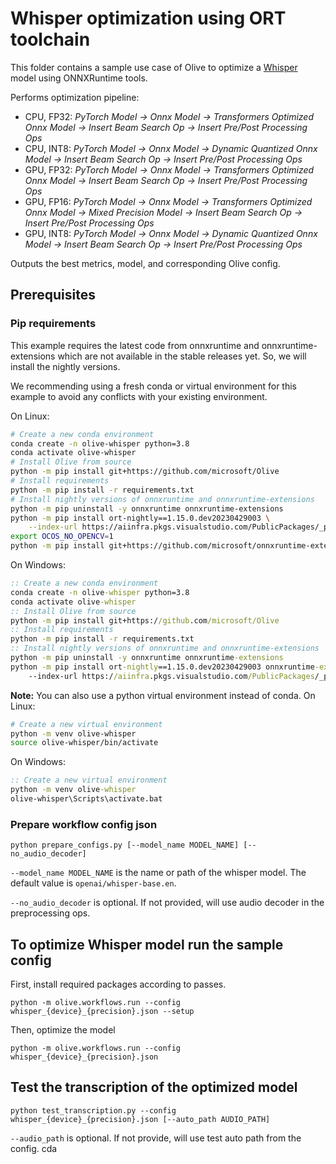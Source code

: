 # Whisper optimization using ORT toolchain
This folder contains a sample use case of Olive to optimize a [Whisper](https://huggingface.co/openai/whisper-base) model using ONNXRuntime tools.

Performs optimization pipeline:
- CPU, FP32: *PyTorch Model -> Onnx Model -> Transformers Optimized Onnx Model -> Insert Beam Search Op -> Insert Pre/Post Processing Ops*
- CPU, INT8: *PyTorch Model -> Onnx Model -> Dynamic Quantized Onnx Model -> Insert Beam Search Op -> Insert Pre/Post Processing Ops*
- GPU, FP32: *PyTorch Model -> Onnx Model -> Transformers Optimized Onnx Model -> Insert Beam Search Op -> Insert Pre/Post Processing Ops*
- GPU, FP16: *PyTorch Model -> Onnx Model -> Transformers Optimized Onnx Model -> Mixed Precision Model -> Insert Beam Search Op -> Insert Pre/Post Processing Ops*
- GPU, INT8: *PyTorch Model -> Onnx Model -> Dynamic Quantized Onnx Model -> Insert Beam Search Op -> Insert Pre/Post Processing Ops*

Outputs the best metrics, model, and corresponding Olive config.

## Prerequisites
### Pip requirements
This example requires the latest code from onnxruntime and onnxruntime-extensions which are not available in the stable releases yet. So, we
will install the nightly versions.

We recommending using a fresh conda or virtual environment for this example to avoid any conflicts with
your existing environment.

On Linux:
```bash
# Create a new conda environment
conda create -n olive-whisper python=3.8
conda activate olive-whisper
# Install Olive from source
python -m pip install git+https://github.com/microsoft/Olive
# Install requirements
python -m pip install -r requirements.txt
# Install nightly versions of onnxruntime and onnxruntime-extensions
python -m pip uninstall -y onnxruntime onnxruntime-extensions
python -m pip install ort-nightly==1.15.0.dev20230429003 \
    --index-url https://aiinfra.pkgs.visualstudio.com/PublicPackages/_packaging/ORT-Nightly/pypi/simple/
export OCOS_NO_OPENCV=1
python -m pip install git+https://github.com/microsoft/onnxruntime-extensions.git
```

On Windows:
```cmd
:: Create a new conda environment
conda create -n olive-whisper python=3.8
conda activate olive-whisper
:: Install Olive from source
python -m pip install git+https://github.com/microsoft/Olive
:: Install requirements
python -m pip install -r requirements.txt
:: Install nightly versions of onnxruntime and onnxruntime-extensions
python -m pip uninstall -y onnxruntime onnxruntime-extensions
python -m pip install ort-nightly==1.15.0.dev20230429003 onnxruntime-extensions==0.8.0.303816 ^
    --index-url https://aiinfra.pkgs.visualstudio.com/PublicPackages/_packaging/ORT-Nightly/pypi/simple/
```

**Note:** You can also use a python virtual environment instead of conda.
On Linux:
```bash
# Create a new virtual environment
python -m venv olive-whisper
source olive-whisper/bin/activate
```

On Windows:
```cmd
:: Create a new virtual environment
python -m venv olive-whisper
olive-whisper\Scripts\activate.bat
```

### Prepare workflow config json
```
python prepare_configs.py [--model_name MODEL_NAME] [--no_audio_decoder]
```

`--model_name MODEL_NAME` is the name or path of the whisper model. The default value is `openai/whisper-base.en`.

`--no_audio_decoder` is optional. If not provided, will use audio decoder in the preprocessing ops.

## To optimize Whisper model run the sample config
First, install required packages according to passes.
```
python -m olive.workflows.run --config whisper_{device}_{precision}.json --setup
```

Then, optimize the model
```
python -m olive.workflows.run --config whisper_{device}_{precision}.json
```

## Test the transcription of the optimized model
```
python test_transcription.py --config whisper_{device}_{precision}.json [--auto_path AUDIO_PATH]
```

`--audio_path` is optional. If not provide, will use test auto path from the config.
cda
